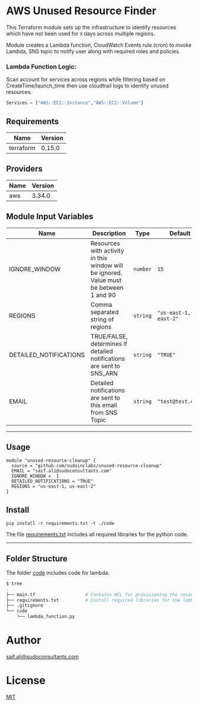 AWS Unused Resource Finder
=================================

This Terraform module sets up the infrastructure to identify resources which have not been used for `X` days across multiple regions.

Module creates a Lambda function, CloudWatch Events rule (cron) to invoke Lambda, SNS topic to notify user along with required roles and policies.

### Lambda Function Logic:
Scan account for services across regions while filtering based on CreateTime/launch_time then use cloudtrail logs to identify unused resources.

```py
Services = ["AWS::EC2::Instance","AWS::EC2::Volume"]
```

Requirements
------------

| Name | Version |
|------|---------|
| terraform | 0.15.0 |

Providers
---------

| Name | Version |
|------|---------|
| aws  | 3.34.0  |

Module Input Variables
----------------------

| Name | Description | Type | Default | Required |
|------|-------------|------|---------|:--------:|
| IGNORE_WINDOW | Resources with activity in this window will be ignored. Value must be between 1 and 90 | `number` | `15` | No |
| REGIONS | Comma separated string of regions | `string` | `"us-east-1, us-east-2"` | No |
| DETAILED_NOTIFICATIONS | TRUE/FALSE, determines if detailed notifications are sent to SNS_ARN | `string` | `"TRUE"` | No |
| EMAIL | Detailed notifications are sent to this email from SNS Topic | `string` | `"test@test.com"` | No |

-----
Usage
-----

```hcl
module "unused-resource-cleanup" {
  source = "github.com/sudoinclabs/unused-resource-cleanup"
  EMAIL = "saif.ali@sudoconsultants.com"
  IGNORE_WINDOW =  1
  DETAILED_NOTIFICATIONS = "TRUE"
  REGIONS = "us-east-1, us-east-2"
}
```

Install
-------

```shell
pip install -r requirements.txt -t ./code
```
The file [requirements.txt](./requirements.txt) includes all required libraries for the python code.

----------------
Folder Structure
----------------
The folder [code](./code) includes code for lambda.

```bash
$ tree
.
├── main.tf                   # Contains HCL for provisioning the resources
├── requirements.txt          # Install required libraries for the lambda function
├── .gitignore                
└── code
    └── lambda_function.py
```

Author
======

saif.ali@sudoconsultants.com

License
=======

[MIT](./LICENSE)